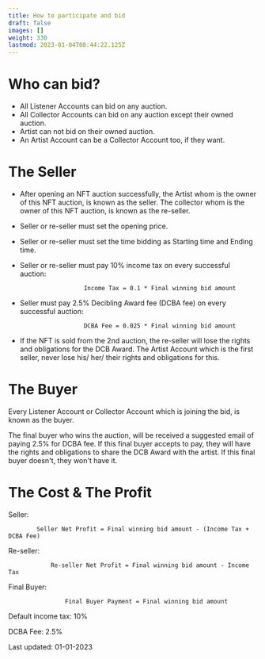 ```yaml
---
title: How to participate and bid
draft: false
images: []
weight: 330
lastmod: 2023-01-04T08:44:22.125Z
---
```

# Who can bid?
- All Listener Accounts can bid on any auction.
- All Collector Accounts can bid on any auction except their owned auction.
- Artist can not bid on their owned auction.
- An Artist Account can be a Collector Account too, if they want.

# The Seller
- After opening an NFT auction successfully, the Artist whom is the owner of this NFT auction, is known as the seller. The collector whom is the owner of this NFT auction, is known as the re-seller.
- Seller or re-seller must set the opening price.
- Seller or re-seller must set the time bidding as Starting time and Ending time.
- Seller or re-seller must pay 10% income tax on every successful auction:

 			            Income Tax = 0.1 * Final winning bid amount 
- Seller must pay 2.5% Decibling Award fee (DCBA fee) on every successful auction:

			            DCBA Fee = 0.025 * Final winning bid amount
- If the NFT is sold from the 2nd auction, the re-seller will lose the rights and obligations for the DCB Award. The Artist Account which is the first seller, never lose his/ her/ their rights and obligations for this.
# The Buyer

Every Listener Account or Collector Account which is joining the bid, is known as the buyer.

The final buyer who wins the auction, will be received a suggested email of paying 2.5% for DCBA fee. If this final buyer accepts to pay, they will have the rights and obligations to share the DCB Award with the artist. If this final buyer doesn't, they won't have it.

# The Cost & The Profit

Seller:

            Seller Net Profit = Final winning bid amount - (Income Tax + DCBA Fee)

Re-seller:

		        Re-seller Net Profit = Final winning bid amount - Income Tax

Final Buyer:

			        Final Buyer Payment = Final winning bid amount


Default income tax: 10%

DCBA Fee: 2.5%

Last updated: 01-01-2023